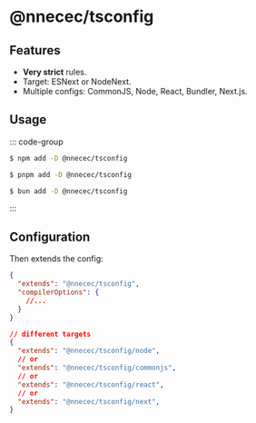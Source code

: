 # @nnecec/tsconfig

## Features

- **Very strict** rules.
- Target: ESNext or NodeNext.
- Multiple configs: CommonJS, Node, React, Bundler, Next.js.

## Usage

::: code-group

```sh [npm]
$ npm add -D @nnecec/tsconfig
```

```sh [pnpm]
$ pnpm add -D @nnecec/tsconfig
```

```sh [bun]
$ bun add -D @nnecec/tsconfig
```

:::

## Configuration

Then extends the config:

```json
{
  "extends": "@nnecec/tsconfig",
  "compilerOptions": {
    //...
  }
}

// different targets
{
  "extends": "@nnecec/tsconfig/node",
  // or
  "extends": "@nnecec/tsconfig/commonjs",
  // or
  "extends": "@nnecec/tsconfig/react",
  // or
  "extends": "@nnecec/tsconfig/next",
}
```
